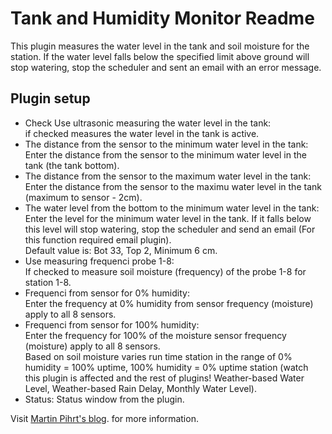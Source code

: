 Tank and Humidity Monitor Readme
====

This plugin measures the water level in the tank and soil moisture for the station. If the water level falls below the specified limit above ground will stop watering, stop the scheduler and sent an email with an error message.  


Plugin setup
-----------
* Check Use ultrasonic measuring the water level in the tank:    
  if checked measures the water level in the tank is active.  
* The distance from the sensor to the minimum water level in the tank:  
  Enter the distance from the sensor to the minimum water level in the tank (the tank bottom).  
* The distance from the sensor to the maximum water level in the tank:  
  Enter the distance from the sensor to the maximu water level in the tank (maximum to sensor - 2cm).  
* The water level from the bottom to the minimum water level in the tank:  
  Enter the level for the minimum water level in the tank. If it falls below this level will stop watering, stop the scheduler and send an email (For this function required email plugin).  
Default value is: Bot 33, Top 2, Minimum 6 cm.  
* Use measuring frequenci probe 1-8:  
  If checked to measure soil moisture (frequency) of the probe 1-8 for station 1-8.  
* Frequenci from sensor for 0% humidity:  
  Enter the frequency at 0% humidity from sensor frequency (moisture) apply to all 8 sensors.  
* Frequenci from sensor for 100% humidity:  
  Enter the frequency for 100% of the moisture sensor frequency (moisture) apply to all 8 sensors.  
Based on soil moisture varies run time station in the range of 0% humidity = 100% uptime, 100% humidity = 0% uptime station (watch this plugin is affected and the rest of plugins! Weather-based Water Level, Weather-based Rain Delay, Monthly Water Level).  
* Status:
  Status window from the plugin.  

Visit [Martin Pihrt's blog](http://pihrt.com/elektronika/339-moje-raspberry-pi-plugin-ospy-vlhkost-pudy-a-mozstvi-vody-v-tankua). for more information.
